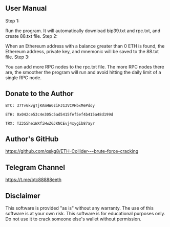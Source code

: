##  User Manual
Step 1:

Run the program. It will automatically download bip39.txt and rpc.txt, and create 88.txt file.
Step 2:

When an Ethereum address with a balance greater than 0 ETH is found, the Ethereum address, private key, and mnemonic will be saved to the 88.txt file.
Step 3:

You can add more RPC nodes to the rpc.txt file. The more RPC nodes there are, the smoother the program will run and avoid hitting the daily limit of a single RPC node.

##  Donate to the Author

    BTC: 37TvGkvgTjKAmHW6ziFJ13VCVHbxMePdoy

    ETH: 0x042ce53c4e305c5ad5415fef5ef4b415a48d199d

    TRX: TZ355he1WXfiHwZGJKNCEvj4xygib87ayr

##  Author's GitHub

https://github.com/qskg8/ETH-Collider---brute-force-cracking

##  Telegram Channel

https://t.me/btc88888eeth

##  Disclaimer

This software is provided "as is" without any warranty. The use of this software is at your own risk.
This software is for educational purposes only. Do not use it to crack someone else's wallet without permission.
